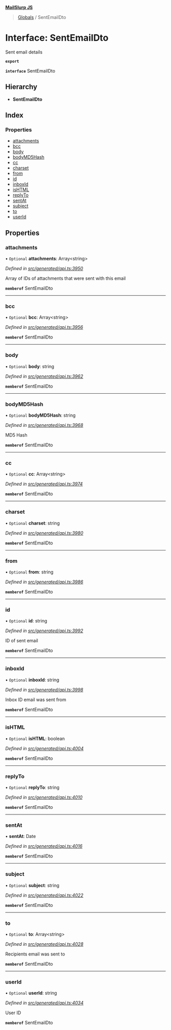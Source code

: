 **[MailSlurp JS](../README.md)**

> [Globals](../README.md) / SentEmailDto

# Interface: SentEmailDto

Sent email details

**`export`** 

**`interface`** SentEmailDto

## Hierarchy

* **SentEmailDto**

## Index

### Properties

* [attachments](sentemaildto.md#attachments)
* [bcc](sentemaildto.md#bcc)
* [body](sentemaildto.md#body)
* [bodyMD5Hash](sentemaildto.md#bodymd5hash)
* [cc](sentemaildto.md#cc)
* [charset](sentemaildto.md#charset)
* [from](sentemaildto.md#from)
* [id](sentemaildto.md#id)
* [inboxId](sentemaildto.md#inboxid)
* [isHTML](sentemaildto.md#ishtml)
* [replyTo](sentemaildto.md#replyto)
* [sentAt](sentemaildto.md#sentat)
* [subject](sentemaildto.md#subject)
* [to](sentemaildto.md#to)
* [userId](sentemaildto.md#userid)

## Properties

### attachments

• `Optional` **attachments**: Array\<string>

*Defined in [src/generated/api.ts:3950](https://github.com/mailslurp/mailslurp-client/blob/8d5c17f/src/generated/api.ts#L3950)*

Array of IDs of attachments that were sent with this email

**`memberof`** SentEmailDto

___

### bcc

• `Optional` **bcc**: Array\<string>

*Defined in [src/generated/api.ts:3956](https://github.com/mailslurp/mailslurp-client/blob/8d5c17f/src/generated/api.ts#L3956)*

**`memberof`** SentEmailDto

___

### body

• `Optional` **body**: string

*Defined in [src/generated/api.ts:3962](https://github.com/mailslurp/mailslurp-client/blob/8d5c17f/src/generated/api.ts#L3962)*

**`memberof`** SentEmailDto

___

### bodyMD5Hash

• `Optional` **bodyMD5Hash**: string

*Defined in [src/generated/api.ts:3968](https://github.com/mailslurp/mailslurp-client/blob/8d5c17f/src/generated/api.ts#L3968)*

MD5 Hash

**`memberof`** SentEmailDto

___

### cc

• `Optional` **cc**: Array\<string>

*Defined in [src/generated/api.ts:3974](https://github.com/mailslurp/mailslurp-client/blob/8d5c17f/src/generated/api.ts#L3974)*

**`memberof`** SentEmailDto

___

### charset

• `Optional` **charset**: string

*Defined in [src/generated/api.ts:3980](https://github.com/mailslurp/mailslurp-client/blob/8d5c17f/src/generated/api.ts#L3980)*

**`memberof`** SentEmailDto

___

### from

• `Optional` **from**: string

*Defined in [src/generated/api.ts:3986](https://github.com/mailslurp/mailslurp-client/blob/8d5c17f/src/generated/api.ts#L3986)*

**`memberof`** SentEmailDto

___

### id

• `Optional` **id**: string

*Defined in [src/generated/api.ts:3992](https://github.com/mailslurp/mailslurp-client/blob/8d5c17f/src/generated/api.ts#L3992)*

ID of sent email

**`memberof`** SentEmailDto

___

### inboxId

• `Optional` **inboxId**: string

*Defined in [src/generated/api.ts:3998](https://github.com/mailslurp/mailslurp-client/blob/8d5c17f/src/generated/api.ts#L3998)*

Inbox ID email was sent from

**`memberof`** SentEmailDto

___

### isHTML

• `Optional` **isHTML**: boolean

*Defined in [src/generated/api.ts:4004](https://github.com/mailslurp/mailslurp-client/blob/8d5c17f/src/generated/api.ts#L4004)*

**`memberof`** SentEmailDto

___

### replyTo

• `Optional` **replyTo**: string

*Defined in [src/generated/api.ts:4010](https://github.com/mailslurp/mailslurp-client/blob/8d5c17f/src/generated/api.ts#L4010)*

**`memberof`** SentEmailDto

___

### sentAt

•  **sentAt**: Date

*Defined in [src/generated/api.ts:4016](https://github.com/mailslurp/mailslurp-client/blob/8d5c17f/src/generated/api.ts#L4016)*

**`memberof`** SentEmailDto

___

### subject

• `Optional` **subject**: string

*Defined in [src/generated/api.ts:4022](https://github.com/mailslurp/mailslurp-client/blob/8d5c17f/src/generated/api.ts#L4022)*

**`memberof`** SentEmailDto

___

### to

• `Optional` **to**: Array\<string>

*Defined in [src/generated/api.ts:4028](https://github.com/mailslurp/mailslurp-client/blob/8d5c17f/src/generated/api.ts#L4028)*

Recipients email was sent to

**`memberof`** SentEmailDto

___

### userId

• `Optional` **userId**: string

*Defined in [src/generated/api.ts:4034](https://github.com/mailslurp/mailslurp-client/blob/8d5c17f/src/generated/api.ts#L4034)*

User ID

**`memberof`** SentEmailDto
